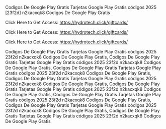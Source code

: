 Codigos De Google Play Gratis Tarjetas Google Play Gratis códigos 2025 [23f2d] n2kacxqk8 Codigos De Google Play Gratis

Click Here to Get Access: https://hydrotech.click/giftcards/

Click Here to Get Access: https://hydrotech.click/giftcards/

Click Here to Get Access: https://hydrotech.click/giftcards/

Codigos De Google Play Gratis Tarjetas Google Play Gratis códigos 2025 23f2d n2kacxqk8 Codigos De Google Play Gratis, Codigos De Google Play Gratis Tarjetas Google Play Gratis códigos 2025 23f2d n2kacxqk8 Codigos De Google Play Gratis, Codigos De Google Play Gratis Tarjetas Google Play Gratis códigos 2025 23f2d n2kacxqk8 Codigos De Google Play Gratis, Codigos De Google Play Gratis Tarjetas Google Play Gratis códigos 2025 23f2d n2kacxqk8 Codigos De Google Play Gratis, Codigos De Google Play Gratis Tarjetas Google Play Gratis códigos 2025 23f2d n2kacxqk8 Codigos De Google Play Gratis, Codigos De Google Play Gratis Tarjetas Google Play Gratis códigos 2025 23f2d n2kacxqk8 Codigos De Google Play Gratis, Codigos De Google Play Gratis Tarjetas Google Play Gratis códigos 2025 23f2d n2kacxqk8 Codigos De Google Play Gratis, Codigos De Google Play Gratis Tarjetas Google Play Gratis códigos 2025 23f2d n2kacxqk8 Codigos De Google Play Gratis
